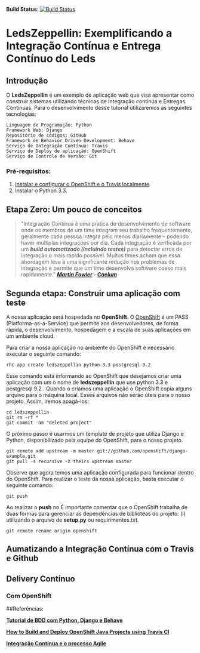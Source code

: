 **Build Status**: [![Build Status](https://travis-ci.org/paulossjunior/ledszeppellin.png)](https://travis-ci.org/paulossjunior/ledszeppellin)

# LedsZeppellin: Exemplificando a Integração Contínua e Entrega Contínuo do Leds

## Introdução

O **LedsZeppellin** é um exemplo de aplicação web que visa apresentar como construir sistemas utilizando técnicas de Integração contínua e Entregas Contínuas. Para o desenvolvimento desse tutorial utilizaremos as seguintes tecnologias:

    Linguagem de Programação: Python
    Framework Web: Django
    Repositório de códigos: GitHub
    Framework de Behavior Driven Development: Behave
    Serviço de Integração Contínua: Travis
    Serviço de Deploy de aplicação: OpenShift
    Serviço de Controle de Versão: Git

### Pré-requisitos:

1. [Instalar e configurar o OpenShift e o Travis localmente](https://blog.openshift.com/how-to-build-and-deploy-openshift-java-projects-using-travis-ci/).
2. Instalar o Python 3.3.

## Etapa Zero: Um pouco de conceitos

>"Integração Contínua é uma pratica de desenvolvimento de software onde os membros de um time integram seu trabalho frequentemente, geralmente cada pessoa integra pelo menos diariamente – podendo haver multiplas integrações por dia. Cada integração é verificada por um ***build automatizado (incluindo testes)*** para detectar erros de integração o mais rápido possível. Muitos times acham que essa abordagem leva a uma significante redução nos problemas de integração e permite que um time desenvolva software coeso mais rapidamente." ***[Martin Fowler](http://martinfowler.com/articles/continuousIntegration.html) -  [Caelum](http://blog.caelum.com.br/integracao-continua/)***


## Segunda etapa: Construir uma aplicação com teste

A nossa aplicação será hospedada no **OpenShift**. O [OpenShift](https://www.openshift.com/) é um PASS (Platforma-as-a-Service) que permite aos desenvolvedores, de forma rápida, o desenvolvimento, hospedagem e a escala de suas aplicações em um ambiente cloud. 

Para criar a nossa aplicação no ambiente do OpenShift é necessário executar o seguinte comando:
    
    rhc app create ledszeppellin python-3.3 postgresql-9.2

Esse comando está informando ao OpenShift que desejamos criar uma aplicação com um o nome de **ledszeppellin** que use python 3.3 e postgresql 9.2 . Quando o criamos uma aplicação o OpenShift copia alguns arquivo para o máquina local. Esses arquivos não serão úteis para o nosso projeto. Assim, iremos apagá-los:

    cd ledszeppellin
    git rm -rf *
    git commit -am "deleted project"
   
O próximo passo é usarmos um template de projeto que utiliza Django e Python, disponibilizado pela equipe do OpenShift, para o nosso projeto.

    git remote add upstream -m master git://github.com/openshift/django-example.git
    git pull -s recursive -X theirs upstream master

Observe que agora temos uma aplicação configurada para funcionar dentro do OpenShift. Para realizar o teste da nossa aplicação, basta executar o seguinte comando:

    git push
Ao realizar o **push** no 
É importante comentar que o OpenShift trabalha de duas formas para gerenciar as dependências de biblioteas do projeto: (i) utilizando o arquivo de **setup.py** ou requirimentes.txt.  

    git remote rename origin openshift

## Aumatizando a Integração Contínua com o Travis e Github


## Delivery Contínuo 

### Com OpenShift 

##Referências:

**[Tutorial de BDD com Python, Django e Behave](https://semaphoreci.com/community/tutorials/setting-up-a-bdd-stack-on-a-django-application)**

**[How to Build and Deploy OpenShift Java Projects using Travis CI](https://blog.openshift.com/how-to-build-and-deploy-openshift-java-projects-using-travis-ci/)**

**[Integração Contínua e o processo Agile](http://blog.caelum.com.br/integracao-continua/)**
